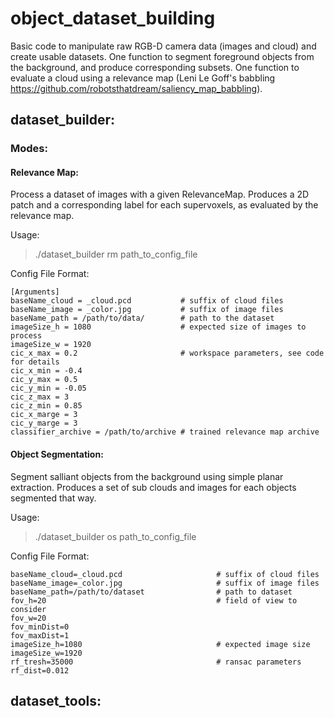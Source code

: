 # object_dataset_building
Basic code to manipulate raw RGB-D camera data (images and cloud) and create usable datasets.
One function to segment foreground objects from the background, and produce corresponding subsets.
One function to evaluate a cloud using a relevance map (Leni Le Goff's babbling https://github.com/robotsthatdream/saliency_map_babbling).

## dataset_builder:
### Modes:
#### Relevance Map:
Process a dataset of images with a given RelevanceMap. Produces a 2D patch and a corresponding label for each supervoxels, as evaluated by the relevance map.

Usage:
> ./dataset_builder rm path_to_config_file

Config File Format:
```
[Arguments]
baseName_cloud = _cloud.pcd           # suffix of cloud files
baseName_image = _color.jpg           # suffix of image files
baseName_path = /path/to/data/        # path to the dataset
imageSize_h = 1080                    # expected size of images to process
imageSize_w = 1920  
cic_x_max = 0.2                       # workspace parameters, see code for details
cic_x_min = -0.4
cic_y_max = 0.5
cic_y_min = -0.05
cic_z_max = 3
cic_z_min = 0.85
cic_x_marge = 3
cic_y_marge = 3
classifier_archive = /path/to/archive # trained relevance map archive
```

#### Object Segmentation:
Segment salliant objects from the background using simple planar extraction.
Produces a set of sub clouds and images for each objects segmented that way.

Usage:
> ./dataset_builder os path_to_config_file

Config File Format:
```
baseName_cloud=_cloud.pcd                     # suffix of cloud files
baseName_image=_color.jpg                     # suffix of image files
baseName_path=/path/to/dataset                # path to dataset
fov_h=20                                      # field of view to consider
fov_w=20
fov_minDist=0
fov_maxDist=1
imageSize_h=1080                              # expected image size
imageSize_w=1920
rf_tresh=35000                                # ransac parameters
rf_dist=0.012
```

## dataset_tools:
